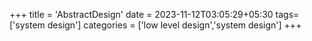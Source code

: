 +++
title = 'AbstractDesign'
date = 2023-11-12T03:05:29+05:30
tags=['system design']
categories = ['low level design','system design']
+++
